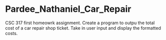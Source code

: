 # Pardee_Nathaniel_Car_Repair
CSC 317 first homeowrk assignment. Create a program to outpu the total cost of a car repair shop ticket. Take in user input and display the formatted costs.
